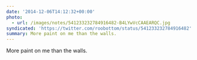 ```yaml
---
date: '2014-12-06T14:12:32+00:00'
photo:
  - url: /images/notes/541233232784916482-B4LYwVcCAAEARQC.jpg
syndicated: 'https://twitter.com/roobottom/status/541233232784916482'
summary: More paint on me than the walls.
---
```

More paint on me than the walls. 
